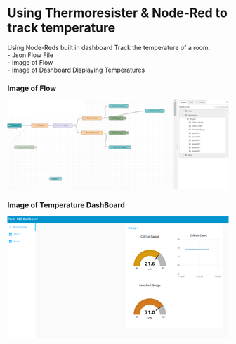 # Using Thermoresister & Node-Red to track temperature

Using Node-Reds built in dashboard Track the temperature of a room. <br>
    - Json Flow File<br>
    - Image of Flow<br>
    - Image of Dashboard Displaying Temperatures<br>
<h3> Image of Flow</h3>

![Image of Flow](NodeRedFlow.PNG)

<h3> Image of Temperature DashBoard</h3>

![Image of Flow](TemperatureDashBoard.PNG)